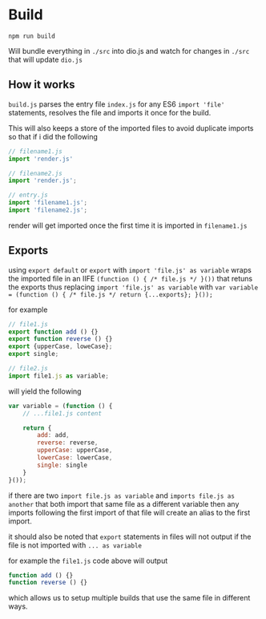 # Build

```
npm run build
```

Will bundle everything in `./src` into dio.js and watch for changes in `./src` that will update `dio.js`

## How it works

`build.js` parses the entry file `index.js` for any ES6 `import 'file'` statements,
resolves the file and imports it once for the build.

This will also keeps a store of the imported files to avoid duplicate imports so that if i did the following

```javascript
// filename1.js
import 'render.js'

// filename2.js
import 'render.js';

// entry.js
import 'filename1.js';
import 'filename2.js';
```

render will get imported once the first time it is imported in `filename1.js`

## Exports

using `export default` or `export` with `import 'file.js' as variable` wraps the imported file in an IIFE 
`(function () { /* file.js */ }())` that retuns the exports thus replacing
`import 'file.js' as variable` with `var variable = (function () { /* file.js */ return {...exports}; }());`

for example

```javascript
// file1.js
export function add () {}
export function reverse () {}
export {upperCase, loweCase}; 
export single;

// file2.js
import file1.js as variable;
```

will yield the following

```javascript
var variable = (function () {
	// ...file1.js content

	return {
		add: add,
		reverse: reverse,
		upperCase: upperCase,
		lowerCase: lowerCase,
		single: single
	}
}());
```

if there are two `import file.js as variable` and `imports file.js as another`
that both import that same file as a different variable then any imports
following the first import of that file will create an alias to the first import.

it should also be noted that `export` statements in files will not output 
if the file is not imported with `... as variable`

for example the `file1.js` code above will output

```javascript
function add () {}
function reverse () {}
```

which allows us to setup multiple builds that use the same file in different ways.

